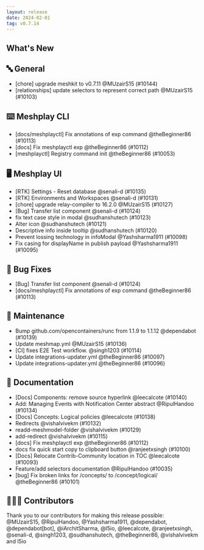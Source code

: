 ```yaml
---
layout: release
date: 2024-02-01
tag: v0.7.14
---
```


## What's New
## 🔤 General
- [chore] upgrade meshkit to v0.7.11 @MUzairS15 (#10144)
- [relationships] update selectors to represent correct path @MUzairS15 (#10103)

## ⌨️ Meshplay CLI

- [docs/meshplayctl] Fix annotations of exp command @theBeginner86 (#10113)
- [docs] Fix meshplayctl exp  @theBeginner86 (#10112)
- [meshplayctl] Registry command init @theBeginner86 (#10053)

## 🖥 Meshplay UI

- [RTK] Settings - Reset database @senali-d (#10135)
- [RTK] Environments and Workspaces @senali-d (#10131)
- [chore] upgrade relay-compiler to 16.2.0 @MUzairS15 (#10127)
- [Bug] Transfer list component @senali-d (#10124)
- fix text case style in modal @sudhanshutech (#10123)
- Alter icon @sudhanshutech (#10121)
- Descriptive info inside tooltip @sudhanshutech (#10120)
- Prevent lossing technology in infoModal @Yashsharma1911 (#10098)
- Fix casing for displayName in publish payload @Yashsharma1911 (#10095)

## 🐛 Bug Fixes

- [Bug] Transfer list component @senali-d (#10124)
- [docs/meshplayctl] Fix annotations of exp command @theBeginner86 (#10113)

## 🧰 Maintenance

- Bump github.com/opencontainers/runc from 1.1.9 to 1.1.12 @dependabot (#10139)
- Update meshmap.yml @MUzairS15 (#10136)
- [CI] fixes E2E Test workflow. @singh1203 (#10114)
- Update integrations-updater.yml @theBeginner86 (#10097)
- Update integrations-updater.yml @theBeginner86 (#10096)

## 📖 Documentation

- [Docs] Components: remove source hyperlink @leecalcote (#10140)
- Add: Managing Events with Notification Center abstract @RipulHandoo (#10134)
- [Docs] Concepts: Logical policies @leecalcote (#10138)
- Redirects @vishalvivekm (#10132)
- readd-meshmodel-folder @vishalvivekm (#10129)
- add-redirect @vishalvivekm (#10115)
- [docs] Fix meshplayctl exp  @theBeginner86 (#10112)
- docs fix quick start copy to clipboard button @ranjeetxsingh (#10100)
- [Docs] Relocate Contrib-Community location in TOC @leecalcote (#10093)
- Feature/add selectors documentation @RipulHandoo (#10035)
- [bug] Fix broken links for /concepts/<concept> to /concept/logical/<concept> @theBeginner86 (#10101)

## 👨🏽‍💻 Contributors

Thank you to our contributors for making this release possible:
@MUzairS15, @RipulHandoo, @Yashsharma1911, @dependabot, @dependabot[bot], @iArchitSharma, @l5io, @leecalcote, @ranjeetxsingh, @senali-d, @singh1203, @sudhanshutech, @theBeginner86, @vishalvivekm and l5io
